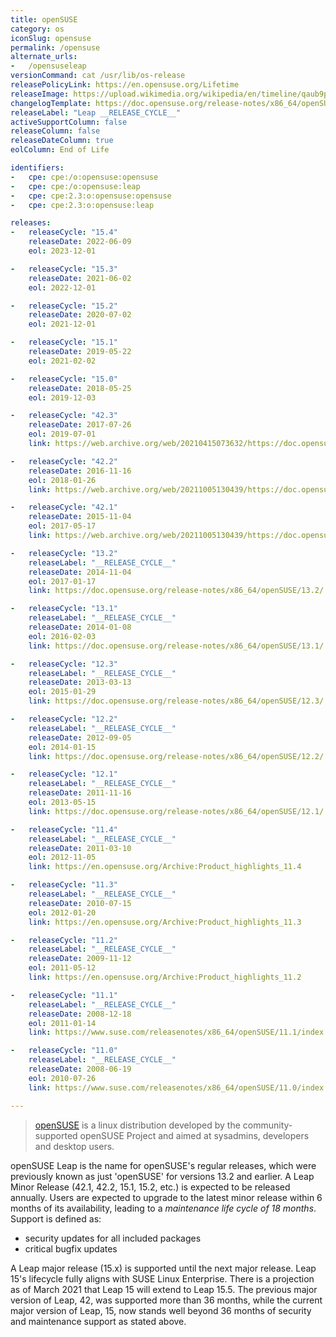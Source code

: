 ```yaml
---
title: openSUSE
category: os
iconSlug: opensuse
permalink: /opensuse
alternate_urls:
-   /opensuseleap
versionCommand: cat /usr/lib/os-release
releasePolicyLink: https://en.opensuse.org/Lifetime
releaseImage: https://upload.wikimedia.org/wikipedia/en/timeline/qaub9pjgtzf5zjbrlbjruujp47jv6r5.png
changelogTemplate: https://doc.opensuse.org/release-notes/x86_64/openSUSE/Leap/__RELEASE_CYCLE__/
releaseLabel: "Leap __RELEASE_CYCLE__"
activeSupportColumn: false
releaseColumn: false
releaseDateColumn: true
eolColumn: End of Life

identifiers:
-   cpe: cpe:/o:opensuse:opensuse
-   cpe: cpe:/o:opensuse:leap
-   cpe: cpe:2.3:o:opensuse:opensuse
-   cpe: cpe:2.3:o:opensuse:leap

releases:
-   releaseCycle: "15.4"
    releaseDate: 2022-06-09
    eol: 2023-12-01

-   releaseCycle: "15.3"
    releaseDate: 2021-06-02
    eol: 2022-12-01

-   releaseCycle: "15.2"
    releaseDate: 2020-07-02
    eol: 2021-12-01

-   releaseCycle: "15.1"
    releaseDate: 2019-05-22
    eol: 2021-02-02

-   releaseCycle: "15.0"
    releaseDate: 2018-05-25
    eol: 2019-12-03

-   releaseCycle: "42.3"
    releaseDate: 2017-07-26
    eol: 2019-07-01
    link: https://web.archive.org/web/20210415073632/https://doc.opensuse.org/release-notes/x86_64/openSUSE/Leap/42.3/

-   releaseCycle: "42.2"
    releaseDate: 2016-11-16
    eol: 2018-01-26
    link: https://web.archive.org/web/20211005130439/https://doc.opensuse.org/release-notes/x86_64/openSUSE/Leap/42.2/

-   releaseCycle: "42.1"
    releaseDate: 2015-11-04
    eol: 2017-05-17
    link: https://web.archive.org/web/20211005130439/https://doc.opensuse.org/release-notes/x86_64/openSUSE/Leap/42.1/

-   releaseCycle: "13.2"
    releaseLabel: "__RELEASE_CYCLE__"
    releaseDate: 2014-11-04
    eol: 2017-01-17
    link: https://doc.opensuse.org/release-notes/x86_64/openSUSE/13.2/

-   releaseCycle: "13.1"
    releaseLabel: "__RELEASE_CYCLE__"
    releaseDate: 2014-01-08
    eol: 2016-02-03
    link: https://doc.opensuse.org/release-notes/x86_64/openSUSE/13.1/

-   releaseCycle: "12.3"
    releaseLabel: "__RELEASE_CYCLE__"
    releaseDate: 2013-03-13
    eol: 2015-01-29
    link: https://doc.opensuse.org/release-notes/x86_64/openSUSE/12.3/

-   releaseCycle: "12.2"
    releaseLabel: "__RELEASE_CYCLE__"
    releaseDate: 2012-09-05
    eol: 2014-01-15
    link: https://doc.opensuse.org/release-notes/x86_64/openSUSE/12.2/

-   releaseCycle: "12.1"
    releaseLabel: "__RELEASE_CYCLE__"
    releaseDate: 2011-11-16
    eol: 2013-05-15
    link: https://doc.opensuse.org/release-notes/x86_64/openSUSE/12.1/

-   releaseCycle: "11.4"
    releaseLabel: "__RELEASE_CYCLE__"
    releaseDate: 2011-03-10
    eol: 2012-11-05
    link: https://en.opensuse.org/Archive:Product_highlights_11.4

-   releaseCycle: "11.3"
    releaseLabel: "__RELEASE_CYCLE__"
    releaseDate: 2010-07-15
    eol: 2012-01-20
    link: https://en.opensuse.org/Archive:Product_highlights_11.3

-   releaseCycle: "11.2"
    releaseLabel: "__RELEASE_CYCLE__"
    releaseDate: 2009-11-12
    eol: 2011-05-12
    link: https://en.opensuse.org/Archive:Product_highlights_11.2

-   releaseCycle: "11.1"
    releaseLabel: "__RELEASE_CYCLE__"
    releaseDate: 2008-12-18
    eol: 2011-01-14
    link: https://www.suse.com/releasenotes/x86_64/openSUSE/11.1/index.html

-   releaseCycle: "11.0"
    releaseLabel: "__RELEASE_CYCLE__"
    releaseDate: 2008-06-19
    eol: 2010-07-26
    link: https://www.suse.com/releasenotes/x86_64/openSUSE/11.0/index.html

---
```


> [openSUSE](https://www.opensuse.org/) is a linux distribution developed by the community-supported
> openSUSE Project and aimed at sysadmins, developers and desktop users.

openSUSE Leap is the name for openSUSE's regular releases, which were previously known as just
'openSUSE' for versions 13.2 and earlier. A Leap Minor Release (42.1, 42.2, 15.1, 15.2, etc.) is
expected to be released annually. Users are expected to upgrade to the latest minor release within 6
months of its availability, leading to a _maintenance life cycle of 18 months_. Support is defined
as:

- security updates for all included packages
- critical bugfix updates

A Leap major release (15.x) is supported until the next major release. Leap 15's lifecycle fully
aligns with SUSE Linux Enterprise. There is a projection as of March 2021 that Leap 15 will extend
to Leap 15.5. The previous major version of Leap, 42, was supported more than 36 months, while the
current major version of Leap, 15, now stands well beyond 36 months of security and maintenance
support as stated above.

